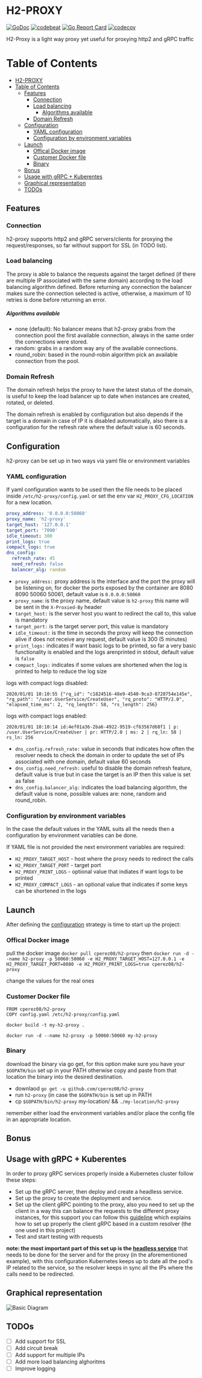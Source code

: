 # H2-PROXY

[![GoDoc](https://godoc.org/github.com/cperez08/h2-proxy?status.svg)](https://godoc.org/github.com/cperez08/h2-proxy)
[![codebeat](https://codebeat.co/badges/715a7aa0-2746-450e-9afd-6c8da289bfe7)](https://codebeat.co/projects/github-com-cperez08-h2-proxy-master)
[![Go Report Card](https://goreportcard.com/badge/github.com/cperez08/h2-proxy)](https://goreportcard.com/report/github.com/cperez08/h2-proxy)
[![codecov](https://codecov.io/gh/cperez08/h2-proxy/branch/master/graph/badge.svg)](https://codecov.io/gh/cperez08/h2-proxy)

H2-Proxy is a light way proxy yet useful for proxying http2 and gRPC traffic

# Table of Contents
- [H2-PROXY](#h2-proxy)
- [Table of Contents](#table-of-contents)
  - [Features](#features)
    - [Connection](#connection)
    - [Load balancing](#load-balancing)
        - [Algorithms available](#algorithms-available)
    - [Domain Refresh](#domain-refresh)
  - [Configuration](#configuration)
    - [YAML configuration](#yaml-configuration)
    - [Configuration by environment variables](#configuration-by-environment-variables)
  - [Launch](#launch)
    - [Offical Docker image](#offical-docker-image)
    - [Customer Docker file](#customer-docker-file)
    - [Binary](#binary)
  - [Bonus](#bonus)
  - [Usage with gRPC + Kuberentes](#usage-with-grpc--kuberentes)
  - [Graphical representation](#graphical-representation)
  - [TODOs](#todos)


## Features

### Connection
h2-proxy supports http2 and gRPC servers/clients for proxying the request/responses, so far without support for SSL (in TODO list).

### Load balancing
The proxy is able to balance the requests against the target defined (if there are multiple IP associated with the same domain) according to the load balancing algorithm defined. Before returning any connection the balancer makes sure the connection selected is active, otherwise, a maximum of 10 retries is done before returning an error. 

##### Algorithms available
- none (default): No balancer means that h2-proxy grabs from the connection pool the first available connection, always in the same order the connections were stored.
- random: grabs in a random way any of the available connections.
- round_robin: based in the round-robin algorithm pick an available connection from the pool.

### Domain Refresh
The domain refresh helps the proxy to have the latest status of the domain, is useful to keep the load balancer up to date when instances are created, rotated, or deleted.

The domain refresh is enabled by configuration but also depends if the target is a domain in case of IP it is disabled automatically, also there is a configuration for the refresh rate where the default value is 60 seconds.

## Configuration
h2-proxy can be set up in two ways via yaml file or environment variables

### YAML configuration
If yaml configuration wants to be used then the file needs to be placed inside `/etc/h2-proxy/config.yaml` or set the env var `H2_PROXY_CFG_LOCATION` for a new location.

```yaml
proxy_address: '0.0.0.0:50060'
proxy_name: 'h2-proxy'
target_host: '127.0.0.1'
target_port: '7090'
idle_timeout: 300
print_logs: true
compact_logs: true
dns_config:
  refresh_rate: 45
  need_refresh: false
  balancer_alg: random
```

- `proxy_address:` proxy address is the interface and the port the proxy will be listening on, for docker the ports exposed by the container are 8080 8090 50060 50061, default value is `0.0.0.0:50060`
- `proxy_name`: is the proxy name, default value is `h2-proxy` this name will be sent in the `X-Proxied-By` header
- `target_host:` is the server host you want to redirect the call to, this value is mandatory
- `target_port:` is the target server port, this value is mandatory
- `idle_timeout:` is the time in seconds the proxy will keep the connection alive if does not receive any request, default value is 300 (5 minutes) 
- `print_logs:` indicates if want basic logs to be printed, so far a very basic functionality is enabled and the logs arenprinted in stdout, default value is `false`
- `compact_logs:` indicates if some values are shortened when the log is printed to help to reduce the log size

logs with compact logs disabled:

```log
2020/01/01 10:10:55 {"rq_id": "c1824516-48e9-4540-9ca3-8720754e145e", "rq_path": "/user.UserService/CreateUser", "rq_proto": "HTTP/2.0", "elapsed_time_ms": 2, "rq_length": 58, "rs_length": 256}
```
logs with compact logs enabled:

```log
2020/01/01 10:10:14 id:4ef01a36-2ba6-4922-9519-cf63567d68f1 | p: /user.UserService/CreateUser | pr: HTTP/2.0 | ms: 2 | rq_ln: 58 | rs_ln: 256
```

- `dns_config.refresh_rate:` value in seconds that indicates how often the resolver needs to check the domain in order to update the set of IPs associated with one domain, default value 60 seconds
- `dns_config.need_refresh:` useful to disable the domain refresh feature, default value is true but in case the target is an IP then this value is set as false
- `dns_config.balancer_alg:` indicates the load balancing algorithm, the default value is none, possible values are: none, random and round_robin. 

### Configuration by environment variables

In the case the default values in the YAML suits all the needs then a configuration by environment variables can be done.

If YAML file is not provided the next environment variables are required:

- `H2_PROXY_TARGET_HOST`  - host where the proxy needs to redirect the calls
- `H2_PROXY_TARGET_PORT`  - target port
- `H2_PROXY_PRINT_LOGS`   - optional value that indiates if want logs to be printed
- `H2_PROXY_COMPACT_LOGS` - an optional value that indicates if some keys can be shortened in the logs

## Launch

After defining the [configuration](#configuration) strategy is time to start up the project:

### Offical Docker image

pull the docker image `docker pull cperez08/h2-proxy` then `docker run -d --name h2-proxy -p 50060:50060 -e H2_PROXY_TARGET_HOST=127.0.0.1 -e H2_PROXY_TARGET_PORT=8080 -e H2_PROXY_PRINT_LOGS=true cperez08/h2-proxy`

change the values for the real ones

### Customer Docker file

```docker
FROM cperez08/h2-proxy
COPY config.yaml /etc/h2-proxy/config.yaml
```

`docker build -t my-h2-proxy .`

`docker run -d --name h2-proxy -p 50060:50060 my-h2-proxy`

### Binary

download the binary via go get, for this option make sure you have your `$GOPATH/bin` set up in your PATH otherwise copy and paste from that location the binary into the desired destination.

- downlaod `go get -u github.com/cperez08/h2-proxy`
- run `h2-proxy` (in case the `$GOPATH/bin` is set up in PATH
- cp `$GOPATH/bin/h2-proxy` my-location/ &&  `./my-location/h2-proxy`

remember either load the environment variables and/or place the config file in an appropriate location.

## Bonus

## Usage with gRPC + Kuberentes
In order to proxy gRPC services properly inside a Kubernetes cluster follow these steps:

- Set up the gRPC server, then deploy and create a headless service.
- Set up the proxy to create the deployment and service.
- Set up the client gRPC pointing to the proxy, also you need to set up the client in a way this can balance the requests to the different proxy instances, for this support you can follow this [guideline](https://github.com/cperez08/dm-resolver) which explains how to set up properly the client gRPC based in a custom resolver (the one used in this project)
- Test and start testing with requests

__note: the most important part of this set up is the [headless service](https://kubernetes.io/docs/concepts/services-networking/service/#headless-services)__ that needs to be done for the server and for the proxy (in the aforementioned example), with this configuration Kubernetes keeps up to date all the pod's IP related to the service, so the resolver keeps in sync all the IPs where the calls need to be redirected.

## Graphical representation

![Basic Diagram](./docs/images/basic_diagram.png)

## TODOs

- [ ] Add support for SSL
- [ ] Add circuit break
- [ ] Add support for multiple IPs
- [ ] Add more load balancing alghoritms
- [ ] Improve logging
